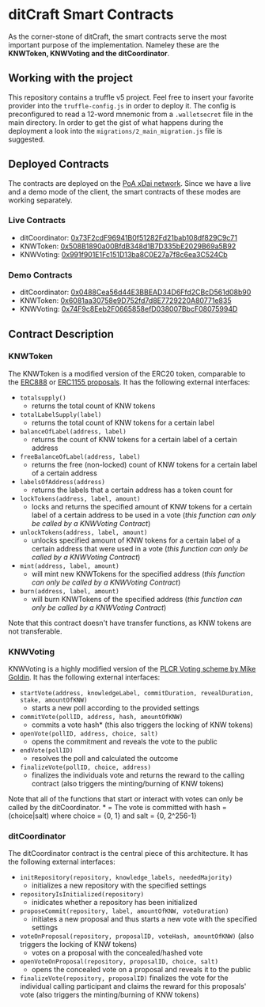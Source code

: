 # ditCraft Smart Contracts
As the corner-stone of ditCraft, the smart contracts serve the most important purpose of the implementation. Nameley these are the **KNWToken, KNWVoting and the ditCoordinator**.

## Working with the project
This repository contains a truffle v5 project. Feel free to insert your favorite provider into the `truffle-config.js` in order to deploy it. The config is preconfigured to read a 12-word mnemonic from a `.walletsecret` file in the main directory. In order to get the gist of what happens during the deployment a look into the `migrations/2_main_migration.js` file is suggested.

## Deployed Contracts
The contracts are deployed on the [PoA xDai network](https://blockscout.com/poa/dai). Since we have a live and a demo mode of the client, the smart contracts of these modes are working separately.

### Live Contracts
- ditCoordinator: [0x73F2cdF96941B0f51282Fd21bab108df829C9c71](https://blockscout.com/poa/dai/address/0x73F2cdF96941B0f51282Fd21bab108df829C9c71)
- KNWToken: [0x508B1890a00BfdB348d1B7D335bE2029B69a5B92](https://blockscout.com/poa/dai/address/0x508B1890a00BfdB348d1B7D335bE2029B69a5B92)
- KNWVoting: [0x991f901E1Fc151D13ba8C0E27a7f8c6ea3C524Cb](https://blockscout.com/poa/dai/address/0x991f901E1Fc151D13ba8C0E27a7f8c6ea3C524Cb)

### Demo Contracts
- ditCoordinator: [0x0488Cea56d44E3BBEAD34D6Ffd2CBcD561d08b90](https://blockscout.com/poa/dai/address/0x0488Cea56d44E3BBEAD34D6Ffd2CBcD561d08b90)
- KNWToken: [0x6081aa30758e9D752fd7d8E7729220A80771e835](https://blockscout.com/poa/dai/address/0x6081aa30758e9D752fd7d8E7729220A80771e835)
- KNWVoting: [0x74F9c8Eeb2F0665858efD038007BbcF08075994D](https://blockscout.com/poa/dai/address/0x74F9c8Eeb2F0665858efD038007BbcF08075994D) 

## Contract Description
### KNWToken
The KNWToken is a modified version of the ERC20 token, comparable to the [ERC888](https://github.com/ethereum/EIPs/issues/888) or [ERC1155 proposals](https://github.com/ethereum/EIPs/issues/1155). It has the following external interfaces:

 - `totalsupply()` 
	- returns the total count of KNW tokens
 - `totalLabelSupply(label)` 
	 - returns the total count of KNW tokens for a certain label
 - `balanceOfLabel(address, label)` 
	 - returns the count of KNW tokens for a certain label of a certain address
 - `freeBalanceOfLabel(address, label)`
	 - returns the free (non-locked) count of KNW tokens for a certain label of a certain address
 - `labelsOfAddress(address)` 
	 - returns the labels that a certain address has a token count for
 - `lockTokens(address, label, amount)`
	 - locks and returns the specified amount of KNW tokens for a certain label of a certain address to be used in a vote (*this function can only be called by a KNWVoting Contract*)
 - `unlockTokens(address, label, amount)`
	 - unlocks specified amount of KNW tokens for a certain label of a certain address that were used in a vote (*this function can only be called by a KNWVoting Contract*)
 - `mint(address, label, amount)` 
	 - will mint new KNWTokens for the specified address (*this function can only be called by a KNWVoting Contract*)
 - `burn(address, label, amount)` 
	 - will burn KNWTokens of the specified address (*this function can only be called by a KNWVoting Contract*)

Note that this contract doesn't have transfer functions, as KNW tokens are not transferable. 

### KNWVoting
KNWVoting is a highly modified version of the [PLCR Voting scheme by Mike Goldin](https://github.com/ConsenSys/PLCRVoting). It has the following external interfaces:

 - `startVote(address, knowledgeLabel, commitDuration, revealDuration, stake, amountOfKNW)`
	 -  starts a new poll according to the provided settings
 - `commitVote(pollID, address, hash, amountOfKNW)`
	 -  commits a vote hash\* (this also triggers the locking of KNW tokens)
 - `openVote(pollID, address, choice, salt)`
	 - opens the commitment and reveals the vote to the public
 - `endVote(pollID)`
	 - resolves the poll and calculated the outcome 
-  `finalizeVote(pollID, choice, address)`
	 - finalizes the individuals vote and returns the reward to the calling contract (also triggers the minting/burning of KNW tokens)

Note that all of the functions that start or interact with votes can only be called by the ditCoordinator.
\* = The vote is committed with hash = (choice|salt) where choice = {0, 1} and salt = {0, 2^256-1}

### ditCoordinator
The ditCoordinator contract is the central piece of this architecture. It has the following external interfaces:

 - `initRepository(repository, knowledge_labels, neededMajority)`
	 -  initializes a new repository with the specified settings
 - `repositoryIsInitialized(repository)`
	 -  inidicates whether a repository has been initialized
 - `proposeCommit(repository, label, amountOfKNW, voteDuration)`
	 -  initiates a new proposal and thus starts a new vote with the specified settings
 - `voteOnProposal(repository, proposalID, voteHash, amountOfKNW)` (also triggers the locking of KNW tokens)
	 -  votes on a proposal with the concealed/hashed vote
 - `openVoteOnProposal(repository, proposalID, choice, salt)`
	 - opens the concealed vote on a proposal and reveals it to the public
 - `finalizeVote(repository, proposalID)`
	 finalizes the vote for the individual calling participant and claims the reward for this proposals' vote (also triggers the minting/burning of KNW tokens)